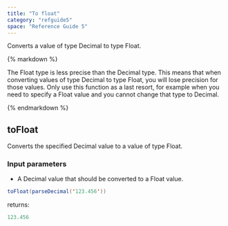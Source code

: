 ```yaml
---
title: "To float"
category: "refguide5"
space: "Reference Guide 5"
---
```



Converts a value of type Decimal to type Float.

<div class="alert alert-warning">{% markdown %}

The Float type is less precise than the Decimal type. This means that when converting values of type Decimal to type Float, you will lose precision for those values. Only use this function as a last resort, for example when you need to specify a Float value and you cannot change that type to Decimal.

{% endmarkdown %}</div>

## toFloat

Converts the specified Decimal value to a value of type Float.

### Input parameters

*   A Decimal value that should be converted to a Float value.

```java
toFloat(parseDecimal('123.456'))

```

returns:

```java
123.456
```